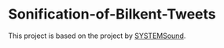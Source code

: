 # Sonification-of-Bilkent-Tweets

This project is based on the project by [SYSTEMSound](https://github.com/SYSTEMSounds/sonification-tutorials). 
